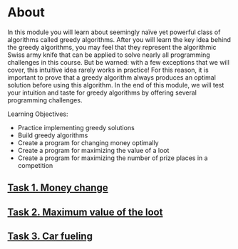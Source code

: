 # About  

In this module you will learn about seemingly naïve yet powerful class of algorithms called greedy algorithms. After you will learn the key idea behind the greedy algorithms, you may feel that they represent the algorithmic Swiss army knife that can be applied to solve nearly all programming challenges in this course. But be warned: with a few exceptions that we will cover, this intuitive idea rarely works in practice! For this reason, it is important to prove that a greedy algorithm always produces an optimal solution before using this algorithm. In the end of this module, we will test your intuition and taste for greedy algorithms by offering several programming challenges.

Learning Objectives:

* Practice implementing greedy solutions
* Build greedy algorithms
* Create a program for changing money optimally
* Create a program for maximizing the value of a loot
* Create a program for maximizing the number of prize places in a competition

## [Task 1. Money change](1_money_change)

## [Task 2. Maximum value of the loot](2_maximum_value_of_the_loot)

## [Task 3. Car fueling](3_car_fueling)
